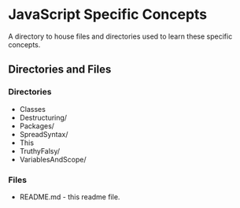 # JavaScript Specific Concepts

A directory to house files and directories used to learn these specific concepts.

## Directories and Files

### Directories

* Classes
* Destructuring/
* Packages/
* SpreadSyntax/
* This
* TruthyFalsy/
* VariablesAndScope/

### Files

* README.md - this readme file.